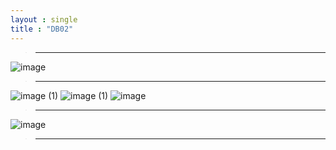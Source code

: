 ```yaml
---
layout : single
title : "DB02"
---
```

>****

![image](https://user-images.githubusercontent.com/105334682/178908786-f0dbb2c5-2594-4ad6-8e4b-f80fa1db3196.png)
>****

![image (1)](https://user-images.githubusercontent.com/105334682/178916349-e62c4e91-8b52-4cb3-8c12-b819d1013ac8.png)
![image (1)](https://user-images.githubusercontent.com/105334682/178917447-fe8a16b5-d52f-4625-8627-d303595c256b.png)
![image](https://user-images.githubusercontent.com/105334682/178922184-7bdb6b6b-e190-42c9-b841-96b571e2e30d.png)
>****

![image](https://user-images.githubusercontent.com/105334682/178924378-70d7500a-dd24-4c35-b2fa-54ec504c3595.png)
>****
